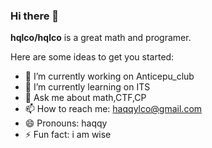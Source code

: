 ### Hi there 👋


**hqlco/hqlco** is a great math and programer.

Here are some ideas to get you started:

- 🔭 I’m currently working on Anticepu_club
- 🌱 I’m currently learning on ITS
- 💬 Ask me about math,CTF,CP
- 📫 How to reach me: haqqylco@gmail.com
- 😄 Pronouns: haqqy
- ⚡ Fun fact: i am wise

